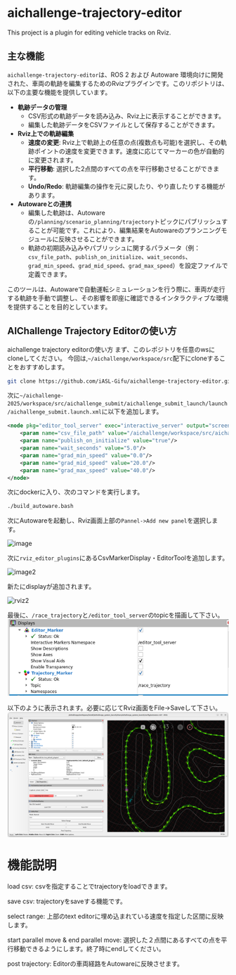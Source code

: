 # aichallenge-trajectory-editor
This project is a plugin for editing vehicle tracks on Rviz.
## 主な機能
`aichallenge-trajectory-editor`は、ROS 2 および Autoware 環境向けに開発された、車両の軌跡を編集するためのRvizプラグインです。このリポジトリは、以下の主要な機能を提供しています。

* **軌跡データの管理**
    * CSV形式の軌跡データを読み込み、Rviz上に表示することができます。
    * 編集した軌跡データをCSVファイルとして保存することができます。
* **Rviz上での軌跡編集**
    * **速度の変更**: Rviz上で軌跡上の任意の点(複数点も可能)を選択し、その軌跡ポイントの速度を変更できます。速度に応じてマーカーの色が自動的に変更されます。
    * **平行移動**: 選択した2点間のすべての点を平行移動させることができます。
    * **Undo/Redo**: 軌跡編集の操作を元に戻したり、やり直したりする機能があります。
* **Autowareとの連携**
    * 編集した軌跡は、Autowareの`/planning/scenario_planning/trajectory`トピックにパブリッシュすることが可能です。これにより、編集結果をAutowareのプランニングモジュールに反映させることができます。
    * 軌跡の初期読み込みやパブリッシュに関するパラメータ（例：`csv_file_path`、`publish_on_initialize`、`wait_seconds`、`grad_min_speed`、`grad_mid_speed`、`grad_max_speed`）を設定ファイルで定義できます。

このツールは、Autowareで自動運転シミュレーションを行う際に、車両が走行する軌跡を手動で調整し、その影響を即座に確認できるインタラクティブな環境を提供することを目的としています。
## AIChallenge Trajectory Editorの使い方
aichallenge trajectory editorの使い方
まず、このレポジトリを任意のwsにcloneしてください。
今回は,`~/aichallenge/workspace/src`配下にcloneすることをおすすめします。
```bash
git clone https://github.com/iASL-Gifu/aichallenge-trajectory-editor.git
```

次に`~/aichallenge-2025/workspace/src/aichallenge_submit/aichallenge_submit_launch/launch/aichallenge_submit.launch.xml`に以下を追加します。

```xml
<node pkg="editor_tool_server" exec="interactive_server" output="screen" name="editor_tool_server">
    <param name="csv_file_path" value="/aichallenge/workspace/src/aichallenge-trajectory-editor/csv/centerline_15km.csv"/>
    <param name="publish_on_initialize" value="true"/>
    <param name="wait_seconds" value="5.0"/>
    <param name="grad_min_speed" value="0.0"/>
    <param name="grad_mid_speed" value="20.0"/>
    <param name="grad_max_speed" value="40.0"/>
</node>
```
次にdockerに入り、次のコマンドを実行します。
```bash
./build_autoware.bash
```

次にAutowareを起動し、Rviz画面上部の`Pannel->Add new panel`を選択します。

![image](./asset/panel.png)

次に`rviz_editor_plugins`にあるCsvMarkerDisplay・EditorToolを追加します。

![image2](./asset/newpanel.png)

新たにdisplayが追加されます。

![rviz2](./asset/rviz2.png)

最後に、`/race_trajectory`と`/editor_tool_server`のtopicを描画して下さい。
![topics](./asset/topics.png)

以下のように表示されます。必要に応じてRviz画面をFile→Saveして下さい。
![rviz2](./asset/rviz.png)



# 機能説明

load csv: csvを指定することでtrajectoryをloadできます。

save csv: trajectoryをsaveする機能です。　

select range: 上部のtext editorに埋め込まれている速度を指定した区間に反映します。　

start parallel move & end parallel move: 選択した２点間にあるすべての点を平行移動できるようにします。終了時にendしてください。

post trajectory: Editorの車両経路をAutowareに反映させます。

